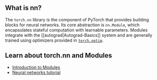 ## What is nn?
The `torch.nn` library is the component of PyTorch that provides building blocks for neural networks. Its core abstraction is `nn.Module`, which encapsulates stateful computation with learnable parameters. Modules integrate with the [[autograd|Autograd-Basics]] system and are generally trained using optimizers provided in [`torch.optim`](https://pytorch.org/docs/stable/optim.html).

## Learn about torch.nn and Modules
* [Introduction to Modules](https://pytorch.org/docs/stable/notes/modules.html)
* [Neural networks tutorial](https://pytorch.org/tutorials/beginner/blitz/neural_networks_tutorial.html)